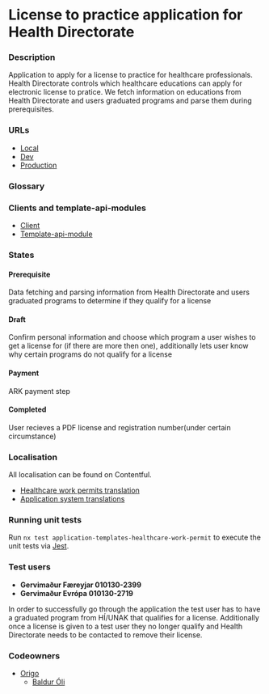# License to practice application for Health Directorate

### Description

Application to apply for a license to practice for healthcare professionals. Health Directorate controls which healthcare educations can apply for electronic license to pratice.
We fetch information on educations from Health Directorate and users graduated programs and parse them during prerequisites.

### URLs

- [Local](http://localhost:4242/umsoknir/starfsleyfis-umsokn/)
- [Dev](https://beta.dev01.devland.is/umsoknir/starfsleyfis-umsokn)
- [Production](https://island.is/umsoknir/starfsleyfis-umsokn/)

### Glossary

### Clients and template-api-modules

- [Client]('https://github.com/island-is/island.is/tree/main/libs/clients/health-directorate/src/lib/clients/occupational-license')
- [Template-api-module]('https://github.com/island-is/island.is/blob/main/libs/application/template-api-modules/src/lib/modules/templates/healthcare-work-permit/healthcare-work-permit.service.ts')

### States

#### Prerequisite

Data fetching and parsing information from Health Directorate and users graduated programs to determine if they qualify for a license

#### Draft

Confirm personal information and choose which program a user wishes to get a license for (if there are more then one), additionally lets user know
why certain programs do not qualify for a license

#### Payment

ARK payment step

#### Completed

User recieves a PDF license and registration number(under certain circumstance)

### Localisation

All localisation can be found on Contentful.

- [Healthcare work permits translation]('https://app.contentful.com/spaces/8k0h54kbe6bj/entries/hwp.application')
- [Application system translations](https://app.contentful.com/spaces/8k0h54kbe6bj/entries/application.system)

### Running unit tests

Run `nx test application-templates-healthcare-work-permit` to execute the unit tests via [Jest](https://jestjs.io).

### Test users

- **Gervimaður Færeyjar 010130-2399**
- **Gervimaður Evrópa 010130-2719**

In order to successfully go through the application the test user has to have a graduated program from HÍ/UNAK that qualifies for a license.
Additionally once a license is given to a test user they no longer qualify and Health Directorate needs to be contacted to remove their license.

### Codeowners

- [Origo]('https://github.com/orgs/island-is/teams/origo')
  - [Baldur Óli]('https://github.com/Ballioli')
